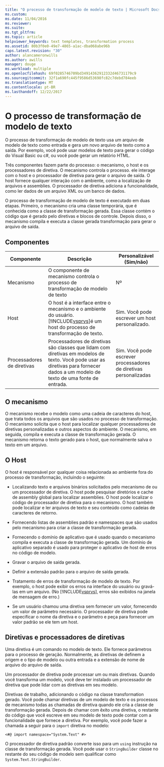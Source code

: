 ```yaml
---
title: "O processo de transformação de modelo de texto | Microsoft Docs"
ms.custom: 
ms.date: 11/04/2016
ms.reviewer: 
ms.suite: 
ms.tgt_pltfrm: 
ms.topic: article
helpviewer_keywords: text templates, transformation process
ms.assetid: 80b3f0e0-49e7-4865-a1ac-dba068abe96b
caps.latest.revision: "30"
author: alancameronwills
ms.author: awills
manager: douge
ms.workload: multiple
ms.openlocfilehash: 69f0285746709bd34914362912332d46731179c9
ms.sourcegitcommit: 32f1a690fc445f9586d53698fc82c7debd784eeb
ms.translationtype: MT
ms.contentlocale: pt-BR
ms.lasthandoff: 12/22/2017
---
```

# <a name="the-text-template-transformation-process"></a>O processo de transformação de modelo de texto
O processo de transformação de modelo de texto usa um arquivo de modelo de texto como entrada e gera um novo arquivo de texto como a saída. Por exemplo, você pode usar modelos de texto para gerar o código do Visual Basic ou c#, ou você pode gerar um relatório HTML.  
  
 Três componentes fazem parte do processo: o mecanismo, o host e os processadores de diretiva. O mecanismo controla o processo. ele interage com o host e o processador de diretiva para gerar o arquivo de saída. O host fornece qualquer interação com o ambiente, como a localização de arquivos e assemblies. O processador de diretiva adiciona a funcionalidade, como ler dados de um arquivo XML ou um banco de dados.  
  
 O processo de transformação de modelo de texto é executado em duas etapas. Primeiro, o mecanismo cria uma classe temporária, que é conhecida como a classe de transformação gerada. Essa classe contém o código que é gerado pelo diretivas e blocos de controle. Depois disso, o mecanismo compila e executa a classe gerada transformação para gerar o arquivo de saída.  
  
## <a name="components"></a>Componentes  
  
|Componente|Descrição|Personalizável (Sim/não)|  
|---------------|-----------------|------------------------------|  
|Mecanismo|O componente de mecanismo controla o processo de transformação de modelo de texto|Nº|  
|Host|O host é a interface entre o mecanismo e o ambiente do usuário. [!INCLUDE[vsprvs](../code-quality/includes/vsprvs_md.md)]é um host do processo de transformação de texto.|Sim. Você pode escrever um host personalizado.|  
|Processadores de diretivas|Processadores de diretivas são classes que lidam com diretivas em modelos de texto. Você pode usar as diretivas para fornecer dados a um modelo de texto de uma fonte de entrada.|Sim. Você pode escrever processadores de diretivas personalizadas|  
  
## <a name="the-engine"></a>O mecanismo  
 O mecanismo recebe o modelo como uma cadeia de caracteres do host, que trata todos os arquivos que são usados no processo de transformação. O mecanismo solicita que o host para localizar qualquer processadores de diretivas personalizadas e outros aspectos do ambiente. O mecanismo, em seguida, compila e executa a classe de transformação gerada. O mecanismo retorna o texto gerado para o host, que normalmente salva o texto em um arquivo.  
  
## <a name="the-host"></a>O Host  
 O host é responsável por qualquer coisa relacionada ao ambiente fora do processo de transformação, incluindo o seguinte:  
  
-   Localizando texto e arquivos binários solicitados pelo mecanismo de ou um processador de diretiva. O host pode pesquisar diretórios e cache de assembly global para localizar assemblies. O host pode localizar o código de processador de diretiva para o mecanismo. O host também pode localizar e ler arquivos de texto e seu conteúdo como cadeias de caracteres de retorno.  
  
-   Fornecendo listas de assemblies padrão e namespaces que são usados pelo mecanismo para criar a classe de transformação gerada.  
  
-   Fornecendo o domínio de aplicativo que é usado quando o mecanismo compila e executa a classe de transformação gerada. Um domínio de aplicativo separado é usado para proteger o aplicativo de host de erros no código de modelo.  
  
-   Gravar o arquivo de saída gerada.  
  
-   Definir a extensão padrão para o arquivo de saída gerada.  
  
-   Tratamento de erros de transformação de modelo de texto. Por exemplo, o host pode exibir os erros na interface do usuário ou gravá-las em um arquivo. (No [!INCLUDE[vsprvs](../code-quality/includes/vsprvs_md.md)], erros são exibidos na janela de mensagem de erro.)  
  
-   Se um usuário chamou uma diretiva sem fornecer um valor, fornecendo um valor de parâmetro necessário. O processador de diretiva pode especificar o nome da diretiva e o parâmetro e peça para fornecer um valor padrão se ele tem um host.  
  
## <a name="directives-and-directive-processors"></a>Diretivas e processadores de diretivas  
 Uma diretiva é um comando no modelo de texto. Ele fornece parâmetros para o processo de geração. Normalmente, as diretivas de definem a origem e o tipo de modelo ou outra entrada e a extensão de nome de arquivo do arquivo de saída.  
  
 Um processador de diretiva pode processar um ou mais diretivas. Quando você transforma um modelo, você deve ter instalado um processador de diretiva que pode lidar com as diretivas em seu modelo.  
  
 Diretivas de trabalho, adicionando o código na classe transformation gerado. Você pode chamar diretivas de um modelo de texto e os processos de mecanismo todas as chamadas de diretiva quando ele cria a classe de transformação gerada. Depois de chamar com êxito uma diretiva, o restante do código que você escreve em seu modelo de texto pode contar com a funcionalidade que fornece a diretiva. Por exemplo, você pode fazer a chamada a seguir para o `import` diretiva no modelo:  
  
 `<#@ import namespace="System.Text" #>`  
  
 O processador de diretiva padrão converte isso para um `using` instrução na classe de transformação gerada. Você pode usar o `StringBuilder` classe no restante do seu código de modelo sem qualificar como `System.Text.StringBuilder`.